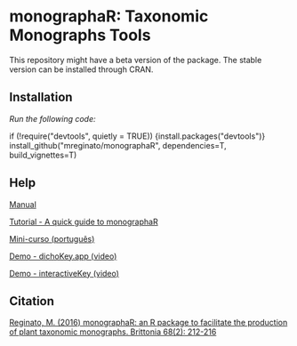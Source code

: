 # monographaR: Taxonomic Monographs Tools

This repository might have a beta version of the package. The stable version can be installed through CRAN.

## Installation

*Run the following code:*

if (!require("devtools", quietly = TRUE)) {install.packages("devtools")}   
install_github("mreginato/monographaR", dependencies=T, build_vignettes=T)

## Help

[Manual](https://cran.r-project.org/web/packages/monographaR/monographaR.pdf)  

[Tutorial - A quick guide to monographaR](https://cran.r-project.org/web/packages/monographaR/vignettes/tutorial.html)  

[Mini-curso (português)](https://github.com/mreginato/Mini-curso_monographaR)  

[Demo - dichoKey.app (video)](http://htmlpreview.github.io/?https://github.com/mreginato/monographaR-demos/blob/main/dichoKey_app.html)

[Demo - interactiveKey (video)](http://htmlpreview.github.io/?https://github.com/mreginato/monographaR-demos/blob/main/interactiveKey.html)

## Citation

[Reginato, M. (2016) monographaR: an R package to facilitate the production of plant taxonomic monographs. Brittonia 68(2): 212-216](https://link.springer.com/article/10.1007/s12228-015-9407-z)



